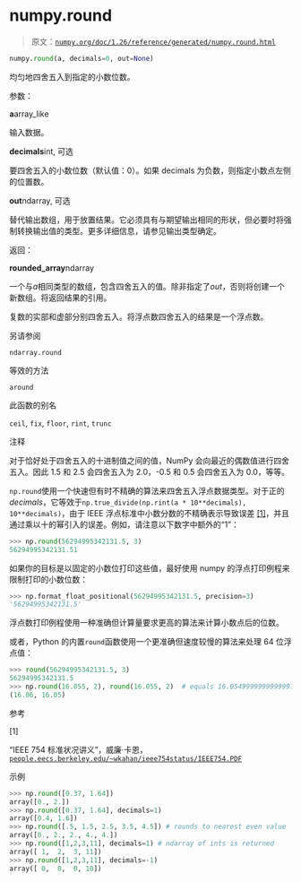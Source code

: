 # numpy.round

> 原文：[`numpy.org/doc/1.26/reference/generated/numpy.round.html`](https://numpy.org/doc/1.26/reference/generated/numpy.round.html)

```py
numpy.round(a, decimals=0, out=None)
```

均匀地四舍五入到指定的小数位数。

参数：

**a**array_like

输入数据。

**decimals**int, 可选

要四舍五入的小数位数（默认值：0）。如果 decimals 为负数，则指定小数点左侧的位置数。

**out**ndarray, 可选

替代输出数组，用于放置结果。它必须具有与期望输出相同的形状，但必要时将强制转换输出值的类型。更多详细信息，请参见输出类型确定。

返回：

**rounded_array**ndarray

一个与*a*相同类型的数组，包含四舍五入的值。除非指定了*out*，否则将创建一个新数组。将返回结果的引用。

复数的实部和虚部分别四舍五入。将浮点数四舍五入的结果是一个浮点数。

另请参阅

`ndarray.round`

等效的方法

`around`

此函数的别名

`ceil`, `fix`, `floor`, `rint`, `trunc`

注释

对于恰好处于四舍五入的十进制值之间的值，NumPy 会向最近的偶数值进行四舍五入。因此 1.5 和 2.5 会四舍五入为 2.0，-0.5 和 0.5 会四舍五入为 0.0，等等。

`np.round`使用一个快速但有时不精确的算法来四舍五入浮点数据类型。对于正的*decimals*，它等效于`np.true_divide(np.rint(a * 10**decimals), 10**decimals)`，由于 IEEE 浮点标准中小数分数的不精确表示导致误差 [[1]](#r25ee6110317b-1)，并且通过乘以十的幂引入的误差。例如，请注意以下数字中额外的“1”：

```py
>>> np.round(56294995342131.5, 3)
56294995342131.51 
```

如果你的目标是以固定的小数位打印这些值，最好使用 numpy 的浮点打印例程来限制打印的小数位数：

```py
>>> np.format_float_positional(56294995342131.5, precision=3)
'56294995342131.5' 
```

浮点数打印例程使用一种准确但计算量要求更高的算法来计算小数点后的位数。

或者，Python 的内置`round`函数使用一个更准确但速度较慢的算法来处理 64 位浮点值：

```py
>>> round(56294995342131.5, 3)
56294995342131.5
>>> np.round(16.055, 2), round(16.055, 2)  # equals 16.0549999999999997
(16.06, 16.05) 
```

参考

[1]

“IEEE 754 标准状况讲义”，威廉·卡恩，[`people.eecs.berkeley.edu/~wkahan/ieee754status/IEEE754.PDF`](https://people.eecs.berkeley.edu/~wkahan/ieee754status/IEEE754.PDF)

示例

```py
>>> np.round([0.37, 1.64])
array([0., 2.])
>>> np.round([0.37, 1.64], decimals=1)
array([0.4, 1.6])
>>> np.round([.5, 1.5, 2.5, 3.5, 4.5]) # rounds to nearest even value
array([0., 2., 2., 4., 4.])
>>> np.round([1,2,3,11], decimals=1) # ndarray of ints is returned
array([ 1,  2,  3, 11])
>>> np.round([1,2,3,11], decimals=-1)
array([ 0,  0,  0, 10]) 
```
